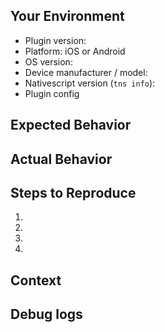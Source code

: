 <!--
*****************************************************************
* WARNING:  If you ignore this template, your issue will be too.
*****************************************************************
-->

<!--
  Provide a general summary of the issue in the Title above 
-->
## Your Environment
* Plugin version:
* Platform: iOS or Android
* OS version:
* Device manufacturer / model:
* Nativescript version (`tns info`):
* Plugin config

## Expected Behavior
<!--- 
  Tell us what should happen 
-->

## Actual Behavior
<!--- 
  Tell us what happens instead 
-->

## Steps to Reproduce
<!--- 
  reproduce this issue; include code to reproduce, if relevant 
-->
1.
2.
3.
4.

## Context
<!--- 
  What were you trying to do? 
-->

## Debug logs
<!-- 
  include iOS / Android logs
    - ios XCode logs, 
    - use #getLog #emailLog methods (@see docs)
    - Android: $ adb logcat
-->

